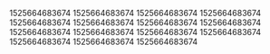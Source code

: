1525664683674
1525664683674
1525664683674
1525664683674
1525664683674
1525664683674
1525664683674
1525664683674
1525664683674
1525664683674
1525664683674
1525664683674
1525664683674
1525664683674
1525664683674